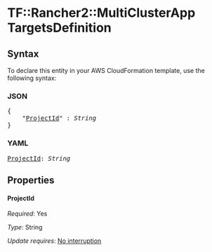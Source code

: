 # TF::Rancher2::MultiClusterApp TargetsDefinition

## Syntax

To declare this entity in your AWS CloudFormation template, use the following syntax:

### JSON

<pre>
{
    "<a href="#projectid" title="ProjectId">ProjectId</a>" : <i>String</i>
}
</pre>

### YAML

<pre>
<a href="#projectid" title="ProjectId">ProjectId</a>: <i>String</i>
</pre>

## Properties

#### ProjectId

_Required_: Yes

_Type_: String

_Update requires_: [No interruption](https://docs.aws.amazon.com/AWSCloudFormation/latest/UserGuide/using-cfn-updating-stacks-update-behaviors.html#update-no-interrupt)

